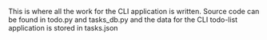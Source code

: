 This is where all the work for the CLI application is written. Source code can be found in todo.py and tasks_db.py and the data for the CLI todo-list application is stored in tasks.json